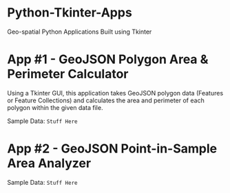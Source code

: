 # Python-Tkinter-Apps
Geo-spatial Python Applications Built using Tkinter

# App #1 - GeoJSON Polygon Area & Perimeter Calculator

Using a Tkinter GUI, this application takes GeoJSON polygon data (Features or Feature Collections) and calculates the area and perimeter of each polygon within the given data file.

Sample Data:
`Stuff Here`



# App #2 - GeoJSON Point-in-Sample Area Analyzer

Sample Data:
`Stuff Here`
